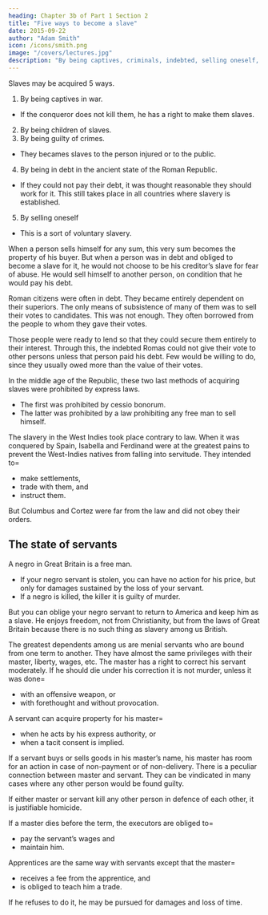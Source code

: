 ```yaml
---
heading: Chapter 3b of Part 1 Section 2
title: "Five ways to become a slave"
date: 2015-09-22
author: "Adam Smith"
icon: /icons/smith.png
image: "/covers/lectures.jpg"
description: "By being captives, criminals, indebted, selling oneself, and being children of slaves"
---
```




Slaves may be acquired 5 ways.

1. By being captives in war.
  - If the conqueror does not kill them, he has a right to make them slaves.
2. By being children of slaves.
3. By being guilty of crimes.
  - They becames slaves to the person injured or to the public.
4. By being in debt in the ancient state of the Roman Republic.
  - If they could not pay their debt, it was thought reasonable they should work for it. This still takes place in all countries where slavery is established.
5. By selling oneself
  - This is a sort of voluntary slavery.

When a person sells himself for any sum, this very sum becomes the property of his buyer. But when a person was in debt and obliged to become a slave for it, he would not choose to be his creditor’s slave for fear of abuse. He would sell himself to another person, on condition that he would pay his debt.

Roman citizens were often in debt. They became entirely dependent on their superiors. The only means of subsistence of many of them was to sell their votes to candidates. This was not enough. They often borrowed from the people to whom they gave their votes. 

Those people were ready to lend so that they could secure them entirely to their interest. Through this, the indebted Romas could not give their vote to other persons unless that person paid his debt. Few would be willing to do, since they usually owed more than the value of their votes.

In the middle age of the Republic, these two last methods of acquiring slaves were prohibited by express laws.
- The first was prohibited by cessio bonorum.
- The latter was prohibited by a law prohibiting any free man to sell himself.

The slavery in the West Indies took place contrary to law. When it was conquered by Spain, Isabella and Ferdinand were at the greatest pains to prevent the West-Indies natives from falling into servitude. They intended to= 
- make settlements,
- trade with them, and
- instruct them.

But Columbus and Cortez were far from the law and did not obey their orders.
<!-- The two men reduced them to slavery, which instituted itself among them. -->


## The state of servants

A negro in Great Britain is a free man. 
- If your negro servant is stolen, you can have no action for his price, but only for damages sustained by the loss of your servant. 
- If a negro is killed, the killer it is guilty of murder.

But you can oblige your negro servant to return to America and keep him as a slave. He enjoys freedom, not from Christianity, but from the laws of Great Britain because there is no such thing as slavery among us British.

The greatest dependents among us are menial servants who are bound from one term to another. They have almost the same privileges with their master, liberty, wages, etc. The master has a right to correct his servant moderately. If he should die under his correction it is not murder, unless it was done= 
- with an offensive weapon, or
- with forethought and without provocation.

A servant can acquire property for his master= 
- when he acts by his express authority, or
- when a tacit consent is implied.

If a servant buys or sells goods in his master’s name, his master has room for an action in case of non-payment or of non-delivery. There is a peculiar connection between master and servant. They can be vindicated in many cases where any other person would be found guilty.

If either master or servant kill any other person in defence of each other, it is justifiable homicide.

If a master dies before the term, the executors are obliged to= 
- pay the servant’s wages and
- maintain him.

Apprentices are the same way with servants except that the master= 
- receives a fee from the apprentice, and
- is obliged to teach him a trade.

If he refuses to do it, he may be pursued for damages and loss of time.

